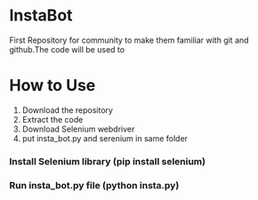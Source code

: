 # InstaBot
First Repository for community to make them familiar with git and github.The code will be used to 
# How to Use
1. Download the repository
2. Extract the code 
3. Download Selenium webdriver 
4. put insta_bot.py and serenium in same folder
### Install Selenium library (pip install selenium)

### Run insta_bot.py file (python insta.py)
